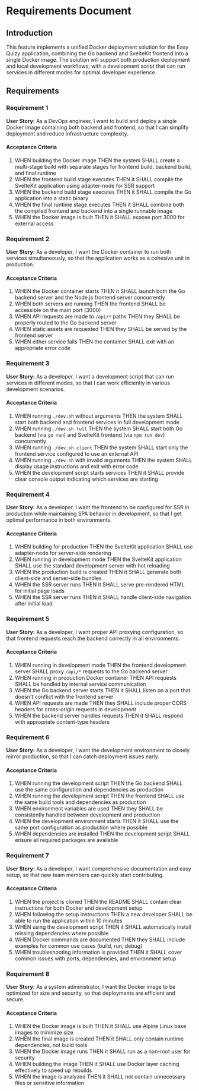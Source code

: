 # Requirements Document

## Introduction

This feature implements a unified Docker deployment solution for the Easy Quizy application, combining the Go backend and SvelteKit frontend into a single Docker image. The solution will support both production deployment and local development workflows, with a development script that can run services in different modes for optimal developer experience.

## Requirements

### Requirement 1

**User Story:** As a DevOps engineer, I want to build and deploy a single Docker image containing both backend and frontend, so that I can simplify deployment and reduce infrastructure complexity.

#### Acceptance Criteria

1. WHEN building the Docker image THEN the system SHALL create a multi-stage build with separate stages for frontend build, backend build, and final runtime
2. WHEN the frontend build stage executes THEN it SHALL compile the SvelteKit application using adapter-node for SSR support
3. WHEN the backend build stage executes THEN it SHALL compile the Go application into a static binary
4. WHEN the final runtime stage executes THEN it SHALL combine both the compiled frontend and backend into a single runnable image
5. WHEN the Docker image is built THEN it SHALL expose port 3000 for external access

### Requirement 2

**User Story:** As a developer, I want the Docker container to run both services simultaneously, so that the application works as a cohesive unit in production.

#### Acceptance Criteria

1. WHEN the Docker container starts THEN it SHALL launch both the Go backend server and the Node.js frontend server concurrently
2. WHEN both servers are running THEN the frontend SHALL be accessible on the main port (3000)
3. WHEN API requests are made to `/api/*` paths THEN they SHALL be properly routed to the Go backend server
4. WHEN static assets are requested THEN they SHALL be served by the frontend server
5. WHEN either service fails THEN the container SHALL exit with an appropriate error code

### Requirement 3

**User Story:** As a developer, I want a development script that can run services in different modes, so that I can work efficiently in various development scenarios.

#### Acceptance Criteria

1. WHEN running `./dev.sh` without arguments THEN the system SHALL start both backend and frontend services in full development mode
2. WHEN running `./dev.sh full` THEN the system SHALL start both Go backend (via `go run`) and SvelteKit frontend (via `npm run dev`) concurrently
3. WHEN running `./dev.sh client` THEN the system SHALL start only the frontend service configured to use an external API
4. WHEN running `./dev.sh` with invalid arguments THEN the system SHALL display usage instructions and exit with error code
5. WHEN the development script starts services THEN it SHALL provide clear console output indicating which services are starting

### Requirement 4

**User Story:** As a developer, I want the frontend to be configured for SSR in production while maintaining SPA behavior in development, so that I get optimal performance in both environments.

#### Acceptance Criteria

1. WHEN building for production THEN the SvelteKit application SHALL use adapter-node for server-side rendering
2. WHEN running in development mode THEN the SvelteKit application SHALL use the standard development server with hot reloading
3. WHEN the production build is created THEN it SHALL generate both client-side and server-side bundles
4. WHEN the SSR server runs THEN it SHALL serve pre-rendered HTML for initial page loads
5. WHEN the SSR server runs THEN it SHALL handle client-side navigation after initial load

### Requirement 5

**User Story:** As a developer, I want proper API proxying configuration, so that frontend requests reach the backend correctly in all environments.

#### Acceptance Criteria

1. WHEN running in development mode THEN the frontend development server SHALL proxy `/api/*` requests to the Go backend server
2. WHEN running in production Docker container THEN API requests SHALL be handled by internal service communication
3. WHEN the Go backend server starts THEN it SHALL listen on a port that doesn't conflict with the frontend server
4. WHEN API requests are made THEN they SHALL include proper CORS headers for cross-origin requests in development
5. WHEN the backend server handles requests THEN it SHALL respond with appropriate content-type headers

### Requirement 6

**User Story:** As a developer, I want the development environment to closely mirror production, so that I can catch deployment issues early.

#### Acceptance Criteria

1. WHEN running the development script THEN the Go backend SHALL use the same configuration and dependencies as production
2. WHEN running the development script THEN the frontend SHALL use the same build tools and dependencies as production
3. WHEN environment variables are used THEN they SHALL be consistently handled between development and production
4. WHEN the development environment starts THEN it SHALL use the same port configuration as production where possible
5. WHEN dependencies are installed THEN the development script SHALL ensure all required packages are available

### Requirement 7

**User Story:** As a developer, I want comprehensive documentation and easy setup, so that new team members can quickly start contributing.

#### Acceptance Criteria

1. WHEN the project is cloned THEN the README SHALL contain clear instructions for both Docker and development setup
2. WHEN following the setup instructions THEN a new developer SHALL be able to run the application within 10 minutes
3. WHEN using the development script THEN it SHALL automatically install missing dependencies where possible
4. WHEN Docker commands are documented THEN they SHALL include examples for common use cases (build, run, debug)
5. WHEN troubleshooting information is provided THEN it SHALL cover common issues with ports, dependencies, and environment setup

### Requirement 8

**User Story:** As a system administrator, I want the Docker image to be optimized for size and security, so that deployments are efficient and secure.

#### Acceptance Criteria

1. WHEN the Docker image is built THEN it SHALL use Alpine Linux base images to minimize size
2. WHEN the final image is created THEN it SHALL only contain runtime dependencies, not build tools
3. WHEN the Docker image runs THEN it SHALL run as a non-root user for security
4. WHEN building the image THEN it SHALL use Docker layer caching effectively to speed up rebuilds
5. WHEN the image is analyzed THEN it SHALL not contain unnecessary files or sensitive information